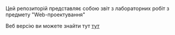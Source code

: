 Цей репозиторій представляє собою звіт з лабораторних робіт з предмету "Web-проектування"

Веб версію ви можете знайти тут [тут](https://web-raport.netlify.app/)
